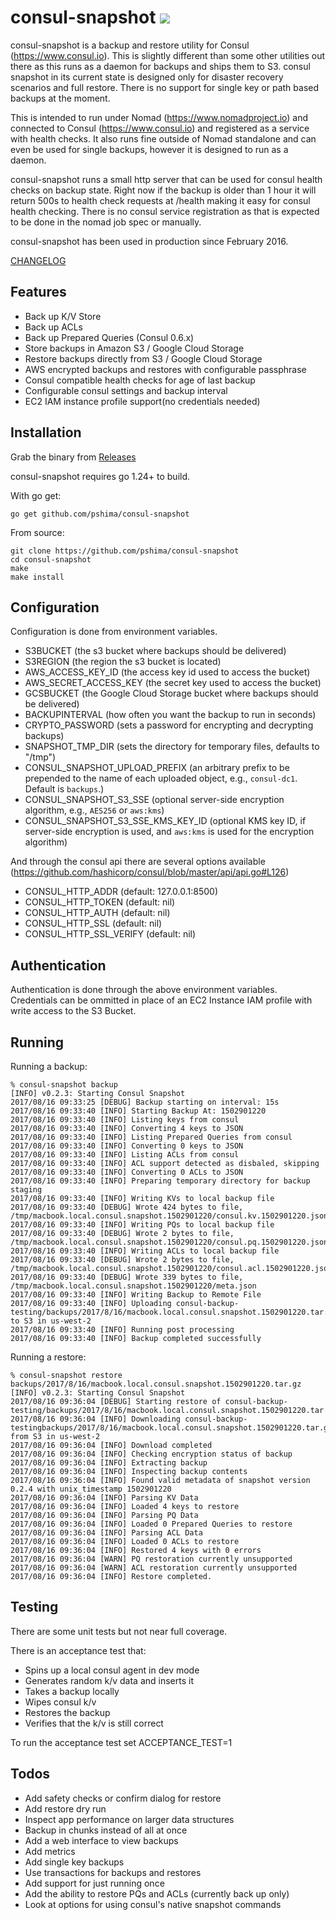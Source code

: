 # consul-snapshot [![](https://travis-ci.org/pshima/consul-snapshot.svg)](https://travis-ci.org/pshima/consul-snapshot)

consul-snapshot is a backup and restore utility for Consul (https://www.consul.io).  This is slightly different than some other utilities out there as this runs as a daemon for backups and ships them to S3.  consul snapshot in its current state is designed only for disaster recovery scenarios and full restore.  There is no support for single key or path based backups at the moment.

This is intended to run under Nomad (https://www.nomadproject.io) and connected to Consul (https://www.consul.io) and registered as a service with health checks.  It also runs fine outside of Nomad standalone and can even be used for single backups, however it is designed to run as a daemon.

consul-snapshot runs a small http server that can be used for consul health checks on backup state.  Right now if the backup is older than 1 hour it will return 500s to health check requests at /health making it easy for consul health checking.  There is no consul service registration as that is expected to be done in the nomad job spec or manually.

consul-snapshot has been used in production since February 2016.

[CHANGELOG](CHANGELOG.md)

## Features
- Back up K/V Store
- Back up ACLs
- Back up Prepared Queries (Consul 0.6.x)
- Store backups in Amazon S3 / Google Cloud Storage
- Restore backups directly from S3 / Google Cloud Storage
- AWS encrypted backups and restores with configurable passphrase
- Consul compatible health checks for age of last backup
- Configurable consul settings and backup interval
- EC2 IAM instance profile support(no credentials needed)

## Installation
Grab the binary from [Releases](https://github.com/pshima/consul-snapshot/releases)

consul-snapshot requires go 1.24+ to build.

With go get:
```
go get github.com/pshima/consul-snapshot
```

From source:
```
git clone https://github.com/pshima/consul-snapshot
cd consul-snapshot
make
make install
```

## Configuration
Configuration is done from environment variables.
- S3BUCKET (the s3 bucket where backups should be delivered)
- S3REGION (the region the s3 bucket is located)
- AWS_ACCESS_KEY_ID (the access key id used to access the bucket)
- AWS_SECRET_ACCESS_KEY (the secret key used to access the bucket)
- GCSBUCKET (the Google Cloud Storage bucket where backups should be delivered)
- BACKUPINTERVAL (how often you want the backup to run in seconds)
- CRYPTO_PASSWORD (sets a password for encrypting and decrypting backups)
- SNAPSHOT_TMP_DIR (sets the directory for temporary files, defaults to "/tmp")
- CONSUL_SNAPSHOT_UPLOAD_PREFIX (an arbitrary prefix to be prepended to the
  name of each uploaded object, e.g., `consul-dc1`.  Default is `backups`.)
- CONSUL_SNAPSHOT_S3_SSE (optional server-side encryption
  algorithm, e.g., `AES256` or `aws:kms`)
- CONSUL_SNAPSHOT_S3_SSE_KMS_KEY_ID (optional KMS key ID, if
  server-side encryption is used, and `aws:kms` is used for the
  encryption algorithm)

And through the consul api there are several options available (https://github.com/hashicorp/consul/blob/master/api/api.go#L126)

- CONSUL_HTTP_ADDR (default: 127.0.0.1:8500)
- CONSUL_HTTP_TOKEN (default: nil)
- CONSUL_HTTP_AUTH (default: nil)
- CONSUL_HTTP_SSL (default: nil)
- CONSUL_HTTP_SSL_VERIFY (default: nil)

## Authentication
Authentication is done through the above environment variables.  Credentials can be ommitted in place of an EC2 Instance IAM profile with write access to the S3 Bucket.

## Running
Running a backup:
```
% consul-snapshot backup
[INFO] v0.2.3: Starting Consul Snapshot
2017/08/16 09:33:25 [DEBUG] Backup starting on interval: 15s
2017/08/16 09:33:40 [INFO] Starting Backup At: 1502901220
2017/08/16 09:33:40 [INFO] Listing keys from consul
2017/08/16 09:33:40 [INFO] Converting 4 keys to JSON
2017/08/16 09:33:40 [INFO] Listing Prepared Queries from consul
2017/08/16 09:33:40 [INFO] Converting 0 keys to JSON
2017/08/16 09:33:40 [INFO] Listing ACLs from consul
2017/08/16 09:33:40 [INFO] ACL support detected as disbaled, skipping
2017/08/16 09:33:40 [INFO] Converting 0 ACLs to JSON
2017/08/16 09:33:40 [INFO] Preparing temporary directory for backup staging
2017/08/16 09:33:40 [INFO] Writing KVs to local backup file
2017/08/16 09:33:40 [DEBUG] Wrote 424 bytes to file, /tmp/macbook.local.consul.snapshot.1502901220/consul.kv.1502901220.json
2017/08/16 09:33:40 [INFO] Writing PQs to local backup file
2017/08/16 09:33:40 [DEBUG] Wrote 2 bytes to file, /tmp/macbook.local.consul.snapshot.1502901220/consul.pq.1502901220.json
2017/08/16 09:33:40 [INFO] Writing ACLs to local backup file
2017/08/16 09:33:40 [DEBUG] Wrote 2 bytes to file, /tmp/macbook.local.consul.snapshot.1502901220/consul.acl.1502901220.json
2017/08/16 09:33:40 [DEBUG] Wrote 339 bytes to file, /tmp/macbook.local.consul.snapshot.1502901220/meta.json
2017/08/16 09:33:40 [INFO] Writing Backup to Remote File
2017/08/16 09:33:40 [INFO] Uploading consul-backup-testing/backups/2017/8/16/macbook.local.consul.snapshot.1502901220.tar.gz to S3 in us-west-2
2017/08/16 09:33:40 [INFO] Running post processing
2017/08/16 09:33:40 [INFO] Backup completed successfully
```

Running a restore:
```
% consul-snapshot restore backups/2017/8/16/macbook.local.consul.snapshot.1502901220.tar.gz
[INFO] v0.2.3: Starting Consul Snapshot
2017/08/16 09:36:04 [DEBUG] Starting restore of consul-backup-testing/backups/2017/8/16/macbook.local.consul.snapshot.1502901220.tar.gz
2017/08/16 09:36:04 [INFO] Downloading consul-backup-testingbackups/2017/8/16/macbook.local.consul.snapshot.1502901220.tar.gz from S3 in us-west-2
2017/08/16 09:36:04 [INFO] Download completed
2017/08/16 09:36:04 [INFO] Checking encryption status of backup
2017/08/16 09:36:04 [INFO] Extracting backup
2017/08/16 09:36:04 [INFO] Inspecting backup contents
2017/08/16 09:36:04 [INFO] Found valid metadata of snapshot version 0.2.4 with unix_timestamp 1502901220
2017/08/16 09:36:04 [INFO] Parsing KV Data
2017/08/16 09:36:04 [INFO] Loaded 4 keys to restore
2017/08/16 09:36:04 [INFO] Parsing PQ Data
2017/08/16 09:36:04 [INFO] Loaded 0 Prepared Queries to restore
2017/08/16 09:36:04 [INFO] Parsing ACL Data
2017/08/16 09:36:04 [INFO] Loaded 0 ACLs to restore
2017/08/16 09:36:04 [INFO] Restored 4 keys with 0 errors
2017/08/16 09:36:04 [WARN] PQ restoration currently unsupported
2017/08/16 09:36:04 [WARN] ACL restoration currently unsupported
2017/08/16 09:36:04 [INFO] Restore completed.
```

## Testing

There are some unit tests but not near full coverage.

There is an acceptance test that:
- Spins up a local consul agent in dev mode
- Generates random k/v data and inserts it
- Takes a backup locally
- Wipes consul k/v
- Restores the backup
- Verifies that the k/v is still correct

To run the acceptance test set ACCEPTANCE_TEST=1

## Todos
- Add safety checks or confirm dialog for restore
- Add restore dry run
- Inspect app performance on larger data structures
- Backup in chunks instead of all at once
- Add a web interface to view backups
- Add metrics
- Add single key backups
- Use transactions for backups and restores
- Add support for just running once
- Add the ability to restore PQs and ACLs (currently back up only)
- Look at options for using consul's native snapshot commands
